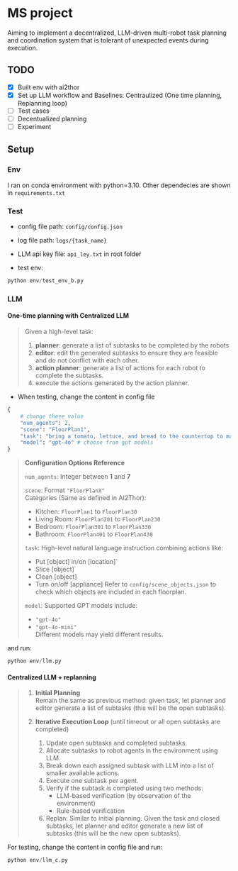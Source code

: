 # MS project
Aiming to implement a decentralized, LLM-driven multi-robot task planning and coordination system that is tolerant of unexpected events during execution.



## TODO
- [x] Built env with ai2thor    
- [x] Set up  LLM workflow and Baselines: Centraulized (One time planning, Replanning loop)
- [ ] Test cases
- [ ] Decentualized planning
- [ ] Experiment

## Setup

### Env
I ran on conda environment with python=3.10.
Other dependecies are shown in `requirements.txt`


### Test
- config file path: `config/config.json`
- log file path: `logs/{task_name}`
- LLM api key file: `api_ley.txt` in root folder

- test env:
```python
python env/test_env_b.py
```

### LLM
#### One-time planning with Centralized LLM
>
> Given a high-level task:
> 1. **planner**: generate a list of subtasks to be completed by the robots
> 2. **editor**: edit the generated subtasks to ensure they are  feasible and do not conflict with each other.
> 3. **action planner**: generate a list of actions for each robot to complete the subtasks.
> 4. execute the actions generated by the action planner.

- When testing, change the content in config file
```python 
{   
    # change these value
    "num_agents": 2,
    "scene": "FloorPlan1", 
    "task": "bring a tomato, lettuce, and bread to the countertop to make a sandwich",
    "model": "gpt-4o" # choose from gpt models
}
```
> **Configuration Options Reference**  
>  
> `num_agents`: Integer between **1** and **7**  
>  
> `scene`: Format `"FloorPlanX"`  
> Categories (Same as defined in AI2Thor):  
> - Kitchen: `FloorPlan1` to `FloorPlan30`  
> - Living Room: `FloorPlan201` to `FloorPlan230`  
> - Bedroom: `FloorPlan301` to `FloorPlan330`  
> - Bathroom: `FloorPlan401` to `FloorPlan430`  
>  
> `task`: High-level natural language instruction combining actions like:  
> - Put [object] in/on [location]` 
> - Slice [object]` 
> - Clean [object]  
> - Turn on/off [appliance]
> Refer to `config/scene_objects.json` to check which objects are included in each floorplan.  
>  
> `model`: Supported GPT models include:  
> - `"gpt-4o"`  
> - `"gpt-4o-mini"`  
> Different models may yield different results.
> 
>


and run:
```python
python env/llm.py
```

#### Centralized LLM + replanning
> 1. **Initial Planning**  
>    Remain the same as previous method: given task, let planner and editor generate a list of subtasks (this will be the open subtasks).
>
> 2. **Iterative Execution Loop** (until timeout or all open subtasks are completed)
>     1. Update open subtasks and completed subtasks.
>     2. Allocate subtasks to robot agents in the environment using LLM.
>     3. Break down each assigned subtask with LLM into a list of smaller available actions.
>     4. Execute one subtask per agent.
>     5. Verify if the subtask is completed using two methods:
>         - LLM-based verification (by observation of the environment)
>         - Rule-based verification
>     6. Replan: Similar to initial planning. Given the task and closed subtasks, let planner and editor generate a new list of subtasks (this will be the new open subtasks).

For testing, change the content in config file and  run:
```python
python env/llm_c.py
```